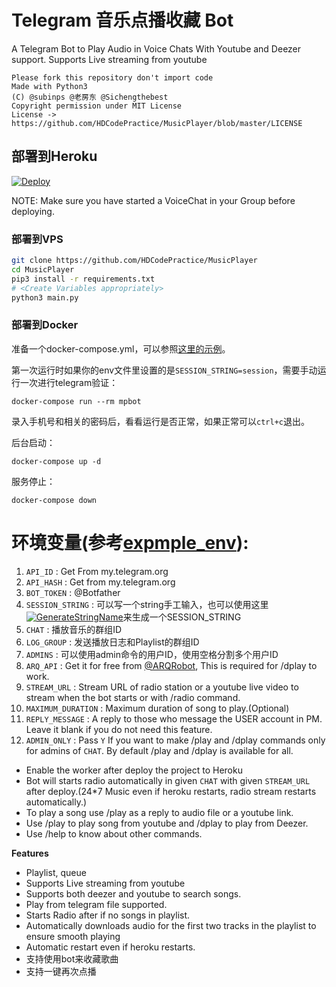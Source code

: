 # Telegram 音乐点播收藏 Bot

A Telegram Bot to Play Audio in Voice Chats With Youtube and Deezer support.
Supports Live streaming from youtube

```
Please fork this repository don't import code
Made with Python3
(C) @subinps @老房东 @Sichengthebest
Copyright permission under MIT License
License -> https://github.com/HDCodePractice/MusicPlayer/blob/master/LICENSE

```

## 部署到Heroku

[![Deploy](https://www.herokucdn.com/deploy/button.svg)](https://heroku.com/deploy?template=https://github.com/HDCodePractice/MusicPlayer)

NOTE: Make sure you have started a VoiceChat in your Group before deploying.

### 部署到VPS

```sh
git clone https://github.com/HDCodePractice/MusicPlayer
cd MusicPlayer
pip3 install -r requirements.txt
# <Create Variables appropriately>
python3 main.py
```

### 部署到Docker

准备一个docker-compose.yml，可以参照[这里的示例](https://github.com/HDCodePractice/MusicPlayer/blob/main/docker-compose.yml)。

第一次运行时如果你的env文件里设置的是`SESSION_STRING=session`，需要手动运行一次进行telegram验证：

```
docker-compose run --rm mpbot
```

录入手机号和相关的密码后，看看运行是否正常，如果正常可以`ctrl+c`退出。

后台启动：

```
docker-compose up -d
```

服务停止：

```
docker-compose down
```


# 环境变量(参考[expmple_env](https://github.com/HDCodePractice/MusicPlayer/blob/main/example_env)):
1. `API_ID` : Get From my.telegram.org
2. `API_HASH` : Get from my.telegram.org
3. `BOT_TOKEN` : @Botfather
4. `SESSION_STRING` : 可以写一个string手工输入，也可以使用这里 [![GenerateStringName](https://img.shields.io/badge/repl.it-generateStringName-yellowgreen)](https://repl.it/@subinps/getStringName)来生成一个SESSION_STRING
5. `CHAT` : 播放音乐的群组ID
6. `LOG_GROUP` : 发送播放日志和Playlist的群组ID
7. `ADMINS` : 可以使用admin命令的用户ID，使用空格分割多个用户ID
8. `ARQ_API` : Get it for free from [@ARQRobot](https://telegram.dog/ARQRobot), This is required for /dplay to work.
9. `STREAM_URL` : Stream URL of radio station or a youtube live video to stream when the bot starts or with /radio command.
10. `MAXIMUM_DURATION` : Maximum duration of song to play.(Optional)
11. `REPLY_MESSAGE` : A reply to those who message the USER account in PM. Leave it blank if you do not need this feature. 
12. `ADMIN_ONLY` : Pass `Y` If you want to make /play and /dplay commands only for admins of `CHAT`. By default /play and /dplay is available for all.

- Enable the worker after deploy the project to Heroku
- Bot will starts radio automatically in given `CHAT` with given `STREAM_URL` after deploy.(24*7 Music even if heroku restarts, radio stream restarts automatically.)  
- To play a song use /play as a reply to audio file or a youtube link.
- Use /play <song name> to play song from youtube and /dplay <song name> to play from Deezer.
- Use /help to know about other commands.

**Features**

- Playlist, queue
- Supports Live streaming from youtube
- Supports both deezer and youtube to search songs.
- Play from telegram file supported.
- Starts Radio after if no songs in playlist.
- Automatically downloads audio for the first two tracks in the playlist to ensure smooth playing
- Automatic restart even if heroku restarts.
- 支持使用bot来收藏歌曲
- 支持一键再次点播




